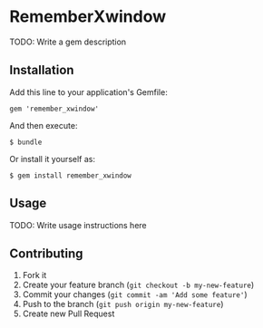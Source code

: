 # RememberXwindow

TODO: Write a gem description

## Installation

Add this line to your application's Gemfile:

    gem 'remember_xwindow'

And then execute:

    $ bundle

Or install it yourself as:

    $ gem install remember_xwindow

## Usage

TODO: Write usage instructions here

## Contributing

1. Fork it
2. Create your feature branch (`git checkout -b my-new-feature`)
3. Commit your changes (`git commit -am 'Add some feature'`)
4. Push to the branch (`git push origin my-new-feature`)
5. Create new Pull Request
